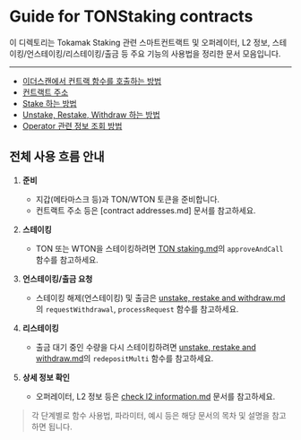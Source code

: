 # Guide for TONStaking contracts

이 디렉토리는 Tokamak Staking 관련 스마트컨트랙트 및 오퍼레이터, L2 정보, 스테이킹/언스테이킹/리스테이킹/출금 등 주요 기능의 사용법을 정리한 문서 모음입니다.

---

- [이더스캔에서 컨트랙 함수를 호출하는 방법](./contract%20interaction%20using%20etherscan.md)
- [컨트랙트 주소](./contract%20addresses.md)
- [Stake 하는 방법](./TON%20staking.md)
- [Unstake, Restake, Withdraw 하는 방법](./unstake%2C%20restake%20and%20withdraw.md)
- [Operator 관련 정보 조회 방법](check%20l2%20information.md)

## 전체 사용 흐름 안내

1. **준비**
   - 지갑(메타마스크 등)과 TON/WTON 토큰을 준비합니다.
   - 컨트랙트 주소 등은 [contract addresses.md] 문서를 참고하세요.

2. **스테이킹**
   - TON 또는 WTON을 스테이킹하려면 [TON staking.md](./TON%20staking.md)의 `approveAndCall` 함수를 참고하세요.

3. **언스테이킹/출금 요청**
   - 스테이킹 해제(언스테이킹) 및 출금은 [unstake, restake and withdraw.md](./unstake%2C%20restake%20and%20withdraw.md)의 `requestWithdrawal`, `processRequest` 함수를 참고하세요.

4. **리스테이킹**
   - 출금 대기 중인 수량을 다시 스테이킹하려면 [unstake, restake and withdraw.md](./unstake%2C%20restake%20and%20withdraw.md)의 `redepositMulti` 함수를 참고하세요.

5. **상세 정보 확인**
   - 오퍼레이터, L2 정보 등은 [check l2 information.md](check%20l2%20information.md) 문서를 참고하세요.

> 각 단계별로 함수 사용법, 파라미터, 예시 등은 해당 문서의 목차 및 설명을 참고하면 됩니다.



